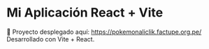 # Mi Aplicación React + Vite

🚀 Proyecto desplegado aquí:
https://pokemonaliclik.factupe.org.pe/
Desarrollado con Vite + React.
